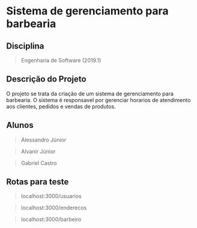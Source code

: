 # Sistema de gerenciamento para barbearia

## Disciplina
> Engenharia de Software (2019.1)

## Descrição do Projeto
O projeto se trata da criação de um sistema de gerenciamento para barbearia. O sistema é responsavel por gerenciar horarios de atendimento aos clientes, pedidos e vendas de produtos.

## Alunos
> Alessandro Júnior

> Alvanir Júnior

> Gabriel Castro

## Rotas para teste

> localhost:3000/usuarios

> localhost:3000/enderecos

> localhost:3000/barbeiro

